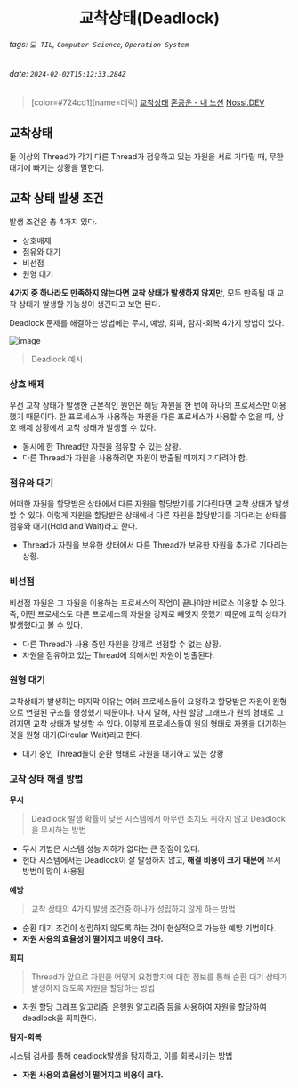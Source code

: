 <h1><center> 교착상태(Deadlock) </center></h1>

###### tags: `💻 TIL`, `Computer Science`, `Operation System`
###### date: `2024-02-02T15:12:33.284Z`

> [color=#724cd1][name=데릭]
> [교착상태](hhttps://www.nossi.dev/d42a6f0e-492a-4a23-ab97-fb30e78f054c)
> [혼공운 - 내 노션](https://www.notion.so/derrickkim/13-01-a57d00fce32a4f9e85d3c8b39bd9a711?pvs=4)
> [Nossi.DEV](https://www.nossi.dev/d42a6f0e-492a-4a23-ab97-fb30e78f054c)

## 교착상태

둘 이상의 Thread가 각기 다른 Thread가 점유하고 있는 자원을 서로 기다릴 때, 무한 대기에 빠지는 상황을 말한다. 

## 교착 상태 발생 조건

발생 조건은 총 4가지 있다.

- 상호배제
- 점유와 대기
- 비선점
- 원형 대기

**4가지 중 하나라도 만족하지 않는다면 교착 상태가 발생하지 않지만**, 모두 만족될 때 교착 상태가 발생할 가능성이 생긴다고 보면 된다.

Deadlock 문제를 해결하는 방법에는 무시, 예방, 회피, 탐지-회복 4가지 방법이 있다.

![image](https://hackmd.io/_uploads/HJaJ1M5ca.png)

> Deadlock 예시

### 상호 배제 

우선 교착 상태가 발생한 근본적인 원인은 해당 자원을 한 번에 하나의 프로세스만 이용했기 때문이다. 한 프로세스가 사용하는 자원을 다른 프로세스가 사용할 수 없을 때, 상호 배제 상황에서 교착 상태가 발생할 수 있다. 

- 동시에 한 Thread만 자원을 점유할 수 있는 상황.
- 다른 Thread가 자원을 사용하려면 자원이 방출될 때까지 기다려야 함.

### 점유와 대기

어떠한 자원을 할당받은 상태에서 다른 자원을 할당받기를 기다린다면 교착 상태가 발생할 수 있다. 이렇게 자원을 할당받은 상태에서 다른 자원을 할당받기를 기다리는 상태를 점유와 대기(Hold and Wait)라고 한다. 

- Thread가 자원을 보유한 상태에서 다른 Thread가 보유한 자원을 추가로 기다리는 상황.

### 비선점

비선점 자원은 그 자원을 이용하는 프로세스의 작업이 끝나야만 비로소 이용할 수 있다. 즉, 어떤 프로세스도 다른 프로세스의 자원을 강제로 빼앗지 못했기 때문에 교착 상태가 발생했다고 볼 수 있다. 

- 다른 Thread가 사용 중인 자원을 강제로 선점할 수 없는 상황.
- 자원을 점유하고 있는 Thread에 의해서만 자원이 방출된다.

### 원형 대기

교착상태가 발생하는 마지막 이유는 여러 프로세스들이 요청하고 할당받은 자원이 원형으로 연결된 구조를 형성했기 때문이다. 다시 말해, 자원 할당 그래프가 원의 형태로 그려지면 교착 상태가 발생할 수 있다. 이렇게 프로세스들이 원의 형태로 자원을 대기하는 것을 원형 대기(Circular Wait)라고 한다.

- 대기 중인 Thread들이 순환 형태로 자원을 대기하고 있는 상황

### 교착 상태 해결 방법

**무시**

> Deadlock 발생 확률이 낮은 시스템에서 아무런 조치도 취하지 않고 Deadlock을 무시하는 방법

- 무시 기법은 시스템 성능 저하가 없다는 큰 장점이 있다. 
- 현대 시스템에서는 Deadlock이 잘 발생하지 않고, **해결 비용이 크기 때문에** 무시 방법이 많이 사용됨

**예방**

> 교착 상태의 4가지 발생 조건중 하나가 성립하지 않게 하는 방법

- 순환 대기 조건이 성립하지 않도록 하는 것이 현실적으로 가능한 예방 기법이다. 
- **자원 사용의 효율성이 떨어지고 비용이 크다.**

**회피**

> Thread가 앞으로 자원을 어떻게 요청할지에 대한 정보를 통해 순환 대기 상태가 발생하지 않도록 자원을 할당하는 방법

- 자원 할당 그래프 알고리즘, 은행원 알고리즘 등을 사용하여 자원을 할당하여 deadlock을 회피한다.

**탐지-회복**

시스템 검사를 통해 deadlock발생을 탐지하고, 이를 회복시키는 방법

- **자원 사용의 효율성이 떨어지고 비용이 크다.**

